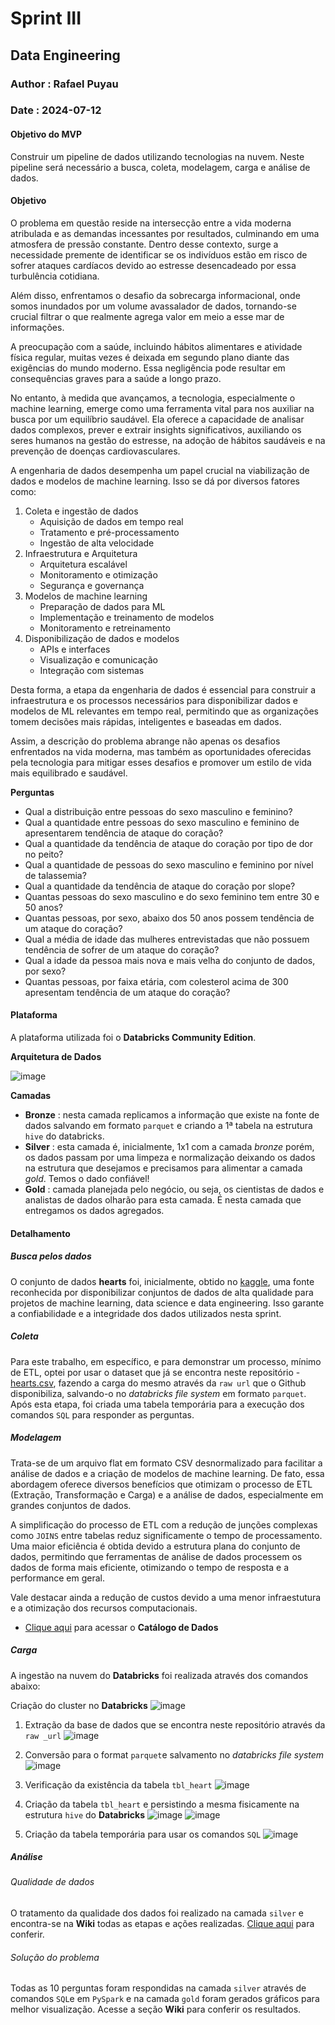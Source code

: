 # Sprint III
## Data Engineering
### Author : Rafael Puyau
### Date : 2024-07-12

#### Objetivo do MVP 

Construir um pipeline de dados utilizando tecnologias na nuvem. Neste pipeline será necessário a busca, coleta, modelagem, carga e análise de dados.

#### Objetivo

O problema em questão reside na intersecção entre a vida moderna atribulada e as demandas incessantes por resultados, culminando em uma atmosfera de pressão constante. Dentro desse contexto, surge a necessidade premente de identificar se os indivíduos estão em risco de sofrer ataques cardíacos devido ao estresse desencadeado por essa turbulência cotidiana.

Além disso, enfrentamos o desafio da sobrecarga informacional, onde somos inundados por um volume avassalador de dados, tornando-se crucial filtrar o que realmente agrega valor em meio a esse mar de informações.

A preocupação com a saúde, incluindo hábitos alimentares e atividade física regular, muitas vezes é deixada em segundo plano diante das exigências do mundo moderno. Essa negligência pode resultar em consequências graves para a saúde a longo prazo.

No entanto, à medida que avançamos, a tecnologia, especialmente o machine learning, emerge como uma ferramenta vital para nos auxiliar na busca por um equilíbrio saudável. Ela oferece a capacidade de analisar dados complexos, prever e extrair insights significativos, auxiliando os seres humanos na gestão do estresse, na adoção de hábitos saudáveis e na prevenção de doenças cardiovasculares.

A engenharia de dados desempenha um papel crucial na viabilização de dados e modelos de machine learning. Isso se dá por diversos fatores como:

1. Coleta e ingestão de dados
   * Aquisição de dados em tempo real
   * Tratamento e pré-processamento
   * Ingestão de alta velocidade
2. Infraestrutura e Arquitetura
   * Arquitetura escalável
   * Monitoramento e otimização
   * Segurança e governança
3. Modelos de machine learning
   * Preparação de dados para ML
   * Implementação e treinamento de modelos
   * Monitoramento e retreinamento
4. Disponibilização de dados e modelos
   * APIs e interfaces
   * Visualização e comunicação
   * Integração com sistemas
  
Desta forma, a etapa da engenharia de dados é essencial para construir a infraestrutura e os processos necessários para disponibilizar dados e modelos de ML relevantes em tempo real, permitindo que as organizações tomem decisões mais rápidas, inteligentes e baseadas em dados.

Assim, a descrição do problema abrange não apenas os desafios enfrentados na vida moderna, mas também as oportunidades oferecidas pela tecnologia para mitigar esses desafios e promover um estilo de vida mais equilibrado e saudável.

**Perguntas**

* Qual a distribuição entre pessoas do sexo masculino e feminino?
* Qual a quantidade entre pessoas do sexo masculino e feminino de apresentarem tendência de ataque do coração?
* Qual a quantidade da tendência de ataque do coração por tipo de dor no peito?
* Qual a quantidade de pessoas do sexo masculino e feminino por nível de talassemia?
* Qual a quantidade da tendência de ataque do coração por slope?
* Quantas pessoas do sexo masculino e do sexo feminino tem entre 30 e 50 anos?
* Quantas pessoas, por sexo, abaixo dos 50 anos possem tendência de um ataque do coração?
* Qual a média de idade das mulheres entrevistadas que não possuem tendência de sofrer de um ataque do coração?
* Qual a idade da pessoa mais nova e mais velha do conjunto de dados, por sexo?
* Quantas pessoas, por faixa etária, com colesterol acima de 300 apresentam tendência de um ataque do coração?

#### Plataforma

A plataforma utilizada foi o **Databricks Community Edition**.

**Arquitetura de Dados**

![image](https://github.com/user-attachments/assets/a0d860b3-150a-4481-bf95-7854fe2b87a6)

**Camadas**

* **Bronze** : nesta camada replicamos a informação que existe na fonte de dados salvando em formato `parquet` e criando a 1ª tabela na estrutura `hive` do databricks.
* **Silver** : esta camada é, inicialmente, 1x1 com a camada *bronze* porém, os dados passam por uma limpeza e normalização deixando os dados na estrutura que desejamos e precisamos para alimentar a camada *gold*. Temos o dado confiável! 
* **Gold** : camada planejada pelo negócio, ou seja, os cientistas de dados e analistas de dados olharão para esta camada. É nesta camada que entregamos os dados agregados.

#### Detalhamento
##### Busca pelos dados
O conjunto de dados **hearts** foi, inicialmente, obtido no [kaggle](https://www.kaggle.com/datasets/johnsmith88/heart-disease-dataset), uma fonte reconhecida por disponibilizar conjuntos de dados de alta qualidade para projetos de machine learning, data science e data engineering. Isso garante a confiabilidade e a integridade dos dados utilizados nesta sprint.

##### Coleta 
Para este trabalho, em específico, e para demonstrar um processo, mínimo de ETL, optei por usar o dataset que já se encontra neste repositório - [hearts.csv](https://raw.githubusercontent.com/rafaelpuyau/PUC-Rio/main/hearts.csv), fazendo a carga do mesmo através da `raw url` que o Github disponibiliza, salvando-o no _databricks file system_ em formato `parquet`. Após esta etapa, foi criada uma tabela temporária para a execução dos comandos `SQL` para responder as perguntas.

##### Modelagem

Trata-se de um arquivo flat em formato CSV desnormalizado para facilitar a análise de dados e a criação de modelos de machine learning. De fato, essa abordagem oferece diversos benefícios que otimizam o processo de ETL (Extração, Transformação e Carga) e a análise de dados, especialmente em grandes conjuntos de dados. 

A simplificação do processo de ETL com a redução de junções complexas como `JOINS` entre tabelas reduz significamente o tempo de processamento. Uma maior eficiência é obtida devido a estrutura plana do conjunto de dados, permitindo que ferramentas de análise de dados processem os dados de forma mais eficiente, otimizando o tempo de resposta e a performance em geral. 

Vale destacar ainda a redução de custos devido a uma menor infraestutura e a otimização dos recursos computacionais.

* [Clique aqui](https://github.com/rafaelpuyau/PUC-Rio/blob/main/Sprint_III/catalogo_dados.md#dataset-heartscsv) para acessar o **Catálogo de Dados**

##### Carga
A ingestão na nuvem do **Databricks** foi realizada através dos comandos abaixo: 

Criação do cluster no **Databricks**
![image](https://github.com/user-attachments/assets/274ad6d1-1c6f-4323-89eb-86a1b1bd693a)

1. Extração da base de dados que se encontra neste repositório através da `raw _url`
![image](https://github.com/rafaelpuyau/PUC-Rio/assets/67115933/aa567fc1-96a5-4231-96cc-24457e195f85)

2. Conversão para o format `parquet`e salvamento no _databricks file system_
![image](https://github.com/rafaelpuyau/PUC-Rio/assets/67115933/b6ed4403-aa70-4ac6-8578-5bed208e4641)

3. Verificação da existência da tabela `tbl_heart`
![image](https://github.com/user-attachments/assets/dc180b87-2704-46aa-a944-2e6a7f7337cf)

4. Criação da tabela `tbl_heart` e persistindo a mesma fisicamente na estrutura `hive` do **Databricks**
![image](https://github.com/user-attachments/assets/65d023e4-ffac-4d03-8b04-9bfb2458514b)
![image](https://github.com/user-attachments/assets/519794e5-fc4d-4001-acc3-4371a78a89bc)

5. Criação da tabela temporária para usar os comandos `SQL`
![image](https://github.com/rafaelpuyau/PUC-Rio/assets/67115933/206c7c69-2517-43b0-b6a2-ee0c641a97cf)

##### Análise
###### Qualidade de dados
O tratamento da qualidade dos dados foi realizado na camada `silver` e encontra-se na **Wiki** todas as etapas e ações realizadas. [Clique aqui](https://github.com/rafaelpuyau/PUC-Rio/wiki/Documenta%C3%A7%C3%A3o-%E2%80%90-Fase-II) para conferir.

###### Solução do problema
Todas as 10 perguntas foram respondidas na camada `silver` através de comandos `SQL`e em `PySpark` e na camada `gold` foram gerados gráficos para melhor visualização. Acesse a seção **Wiki** para conferir os resultados. 
